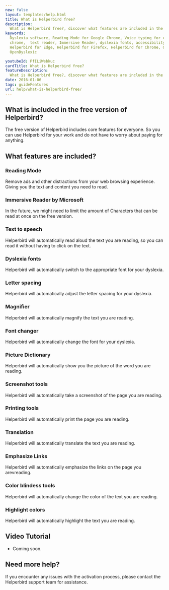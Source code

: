```yaml
---
new: false
layout: templates/help.html
title: What is Helperbird free?
description:
  What is Helperbird free?, discover what features are included in the free version of Helperbird.
keywords:
  Dyslexia software, Reading Mode for Google Chrome, Voice typing for chrome, Text to speech for
  chrome,  text reader, Immersive Reader, dyslexia fonts, accessibility software, dyslexia software,
  Helperbird for Edge, Helperbird for Firefox, Helperbird for Chrome, Opendyslexic for Chrome,
  OpenDyslexic

youtubeId: PfILiWebkuc
cardTitle: What is Helperbird free?
featureDescription:
  What is Helperbird free?, discover what features are included in the free version of Helperbird.
date: 2016-01-06
tags: guideFeatures
url: help/what-is-helperbird-free/
---
```


## What is included in the free version of Helperbird?

The free version of Helperbird includes core features for everyone. So you can use Helperbird for
your work and do not have to worry about paying for anything.

## What features are included?

### Reading Mode
Remove ads and other distractions from your web browsing experience. Giving you the text and content you need to read.

### Immersive Reader by Microsoft
In the future, we might need to limit the amount of Characters  that can be read at once on the free version.

### Text to speech
Helperbird will automatically read aloud the text you are reading, so you can read it without having to click on the text.

### Dyslexia fonts
Helperbird will automatically switch to the appropriate font for your dyslexia.

### Letter spacing
Helperbird will automatically adjust the letter spacing for your dyslexia.

### Magnifier
Helperbird will automatically magnify the text you are reading.

### Font changer
Helperbird will automatically change the font for your dyslexia.

### Picture Dictionary

Helperbird will automatically show you the picture of the word you are reading.

### Screenshot tools
Helperbird will automatically take a screenshot of the page you are reading.

### Printing tools
Helperbird will automatically print the page you are reading.

### Translation
Helperbird will automatically translate the text you are reading.

### Emphasize Links
Helperbird will automatically emphasize the links on the page you arevreading.

### Color blindess tools
Helperbird will automatically change the color of the text you are reading.

### Highlight colors
Helperbird will automatically highlight the text you are reading.


## Video Tutorial

- Coming soon.


## Need more help?

If you encounter any issues with the activation process, please contact the Helperbird support team for assistance.
